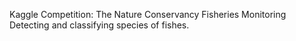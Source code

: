Kaggle Competition: The Nature Conservancy Fisheries Monitoring    
Detecting and classifying species of fishes.
